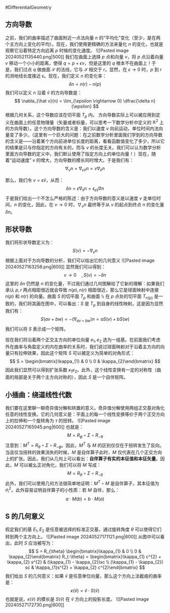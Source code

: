 #DifferentialGeometry 

## 方向导数
之前，我们的曲率描述了曲面附近一点法向量 $n$ 的“平均化”变化（至少，是在两个主方向上变化的平均）。现在，我们使用更精确的方法来量化 $n$ 的变化，也就是观察它沿着特定方向远离 $p$ 时候的变化速度。
![[Pasted image 20240521135440.png|500]]
我们在曲面上选择 $p$ 点和向量 $v$，将 $p$ 点沿着向量 $v$ 移动一个小小的距离，使得 $q = p + \epsilon v$，但是这里的 $q$ 根本不在曲面上！于是，我们过点 $q$ 做曲面 $\mathcal{S}$ 的法线，它与 $\mathcal{S}$ 相交于 $r$。显然，在 $\epsilon \rightarrow  0$ 时，$p$ 到 $r$ 的测地线长度接近 $\epsilon$。现在，我们定义 $n$ 的变化率：
$$
\delta n  = n (r) - n(p)
$$
我们可以定义 $n$ 沿着 $\hat v$ 的方向导数是：
$$
\nabla_{\hat v}(n) = \lim_{\epsilon \rightarrow  0} \dfrac{\delta n}{\epsilon}
$$
根据几何关系，这个导数应该在切平面 $T_{p}$ 内。
方向导数实际上可以被应用到定义在曲面上的任意物理量（矢量或者标量，可以思考一下数学分析中定义的 $\mathbb{R}^{2}$ 上的方向导数）。这个方向导数的含义是：我们以速度 $v$ 向前运动，单位时间内法向量变了多少。（这里有一个巨大的问题：在之前数学分析里面我们学到的方向导数的含义是——沿着某个方向前进单位长度的距离，看看函数值变化了多少，所以它的结果是只与你指定的方向有关的，而与 $v$ 的长度无关。我们可以认为数学分析里面方向导数的定义中，我们默认使用了指定方向上的单位向量！）现在，随着“运动速度” $v$ 的增大，方向导数的模长同时增大。于是我们有：
$$
\nabla_{v} n = \nabla_{v \hat v} n = v \nabla_{\hat v} n
$$

那么，我们令 $v = \epsilon \hat v$，从而：
$$
\delta n = \epsilon \nabla_{\hat v} n = \epsilon_{\epsilon \hat v} \nabla n
$$
于是我们给出一个不怎么严格的陈述：由于方向导数的意义是以速度 $v$ 走单位时间，$n$ 的变化，因此，在 $v \rightarrow 0$ 时，$\nabla_{v}n$ 最终等于从 $v$ 的起点到终点 $n$ 的变化量 $\delta n$。

## 形状导数
我们将形状导数定义为：
$$
S(v) = - \nabla_{v} n 
$$
根据上面对于方向导数的分析，我们可以给出它的几何意义
![[Pasted image 20240527163258.png|600]]
显然我们可以得到：
$$
v \rightarrow   0 \quad ,S(v) = - \delta n 
$$
这里的 $\delta n$ 仍然是 $n$ 的变化量，不过我们通过几何图解给了它新的理解：如果我们承认 $p,r$ 两点相距很近就会导致 $n(p),n(r)$ 相距很近，那么它是球面映射中连接 $n(p)$ 和 $n(r)$ 的向量。曲面 $S$ 的切平面 $T_{p}$ 和曲面 $\mathbb{S}$ 在 $p$ 点处的切平面 $T_{n(p)}$ 是一致的，我们将其画在图中，可以看出：$S$ 是 $T_{p}$ 到自身的线性映射。这是因为显然我们有：
$$
S(av + bw) = - (\nabla_{av + bw}) n = aS(v) + bS(w)
$$
我们可以将 $S$ 表示成一个矩阵。

现在我们将沿着两个正交主方向的单位向量 $e_{1},e_{2}$ 选为一组基。在前面我们考虑外在曲率与角盈定义的内在曲率的关系时，我们说过球面映射对于沿着主方向的向量只有拉伸效果，因此这个矩阵 $S$ 可以被定义为简单的对角形式：
$$
S = \begin{bmatrix}\kappa_{1} & 0  \\ 0 & \kappa_{2}\end{bmatrix}
$$
因此我们显然可以得到扩张系数 $\kappa_{1} \kappa_{2}$。此外，这个线性变换有一定的对称性（曲面的局部是关于两个主方向对称的），因此 $S$ 是一个自伴矩阵。

## 小插曲：绕道线性代数
我们要在这里聊一聊奇异值分解和转置的意义。奇异值分解使用两组正交基对角化任意的线性变换。它的几何意义是：平面上的每一个线性变换等价于两个正交方向上的拉伸和一个旋转角为 $\tau$ 的扭转。
![[Pasted image 20240527165945.png|600]]
也就是：
$$
M = R_{\phi} \circ \Sigma \circ R_{- \theta }
$$
注意到：$M^{T} = R_{\theta} \circ \Sigma \circ R_{- \phi}$。因此，$M^{T}$ 与 $M$ 的区别仅仅在于扭转发生了反向。当且仅当扭转的效果消失的时候，$M$ 是自伴算子此时，$M$ 仅代表在几个正交方向上的扩张。因此，我们从几何上可以看出：**自伴算子有实的本征值和本征矢量**。因此，$M$ 可以被幺正对角化，我们可以将 $M$ 写成：
$$
M = R_{\theta} \circ  \Sigma \circ R_{- \theta}
$$
此外，我们可以使用几何方法很简单地证明：$M^{T} \circ M$ 是自伴算子，其本征值为 $\sigma_{i}^{2}$。此外容易证明自伴算子的小性质：若 $M$ 自伴，那么：
$$
a \cdot M(b) = b \cdot M(a)
$$

## S 的几何意义
假定我们的基 $E_{1},E_{2}$ 是任意被选择的标准正交基，通过旋转角度 $\theta$ 可以使得它们转到两个主方向上。
![[Pasted image 20240527171121.png|600]]
从图中可以看出，此时 $S$ 应当被写为：
$$
S = R_{\theta} \begin{bmatrix}\kappa_{1} &  0  \\  0 & \kappa_{2}\end{bmatrix}  R_{-\theta} = \begin{bmatrix}\kappa_{1} c^{2} + \kappa_{2} s^{2} & (\kappa_{1} - \kappa_{2})sc  \\  (\kappa_{1} - \kappa_{2}) sc  & \kappa_{1}s^{2} + \kappa_{2} c^{2}\end{bmatrix}
$$
我们给出 $S$ 的几何意义：如果 $\hat v$ 是任意单位向量，那么这个方向上法截痕的曲率是：
$$
\kappa(\hat v) = \hat v  \cdot S(\hat v)
$$
也就是说，$\kappa(\hat v)$ 的模长是 $S(\hat v)$ 在 $\hat v$ 方向上的投影长度。
![[Pasted image 20240527172730.png|600]]










